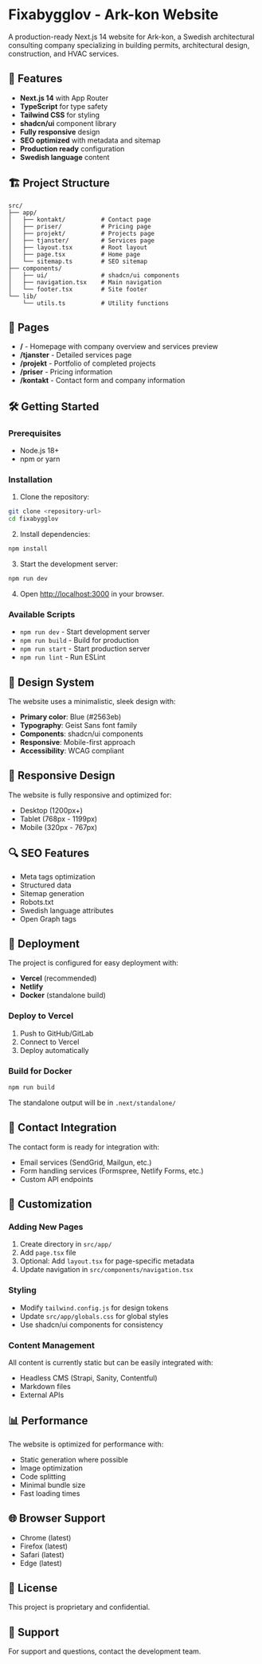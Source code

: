 # Fixabygglov - Ark-kon Website

A production-ready Next.js 14 website for Ark-kon, a Swedish architectural consulting company specializing in building permits, architectural design, construction, and HVAC services.

## 🚀 Features

- **Next.js 14** with App Router
- **TypeScript** for type safety
- **Tailwind CSS** for styling
- **shadcn/ui** component library
- **Fully responsive** design
- **SEO optimized** with metadata and sitemap
- **Production ready** configuration
- **Swedish language** content

## 🏗️ Project Structure

```
src/
├── app/
│   ├── kontakt/          # Contact page
│   ├── priser/           # Pricing page
│   ├── projekt/          # Projects page
│   ├── tjanster/         # Services page
│   ├── layout.tsx        # Root layout
│   ├── page.tsx          # Home page
│   └── sitemap.ts        # SEO sitemap
├── components/
│   ├── ui/               # shadcn/ui components
│   ├── navigation.tsx    # Main navigation
│   └── footer.tsx        # Site footer
└── lib/
    └── utils.ts          # Utility functions
```

## 📄 Pages

- **/** - Homepage with company overview and services preview
- **/tjanster** - Detailed services page
- **/projekt** - Portfolio of completed projects
- **/priser** - Pricing information
- **/kontakt** - Contact form and company information

## 🛠️ Getting Started

### Prerequisites

- Node.js 18+ 
- npm or yarn

### Installation

1. Clone the repository:
```bash
git clone <repository-url>
cd fixabygglov
```

2. Install dependencies:
```bash
npm install
```

3. Start the development server:
```bash
npm run dev
```

4. Open [http://localhost:3000](http://localhost:3000) in your browser.

### Available Scripts

- `npm run dev` - Start development server
- `npm run build` - Build for production
- `npm run start` - Start production server
- `npm run lint` - Run ESLint

## 🎨 Design System

The website uses a minimalistic, sleek design with:

- **Primary color**: Blue (#2563eb)
- **Typography**: Geist Sans font family
- **Components**: shadcn/ui components
- **Responsive**: Mobile-first approach
- **Accessibility**: WCAG compliant

## 📱 Responsive Design

The website is fully responsive and optimized for:

- Desktop (1200px+)
- Tablet (768px - 1199px)
- Mobile (320px - 767px)

## 🔍 SEO Features

- Meta tags optimization
- Structured data
- Sitemap generation
- Robots.txt
- Swedish language attributes
- Open Graph tags

## 🚀 Deployment

The project is configured for easy deployment with:

- **Vercel** (recommended)
- **Netlify**
- **Docker** (standalone build)

### Deploy to Vercel

1. Push to GitHub/GitLab
2. Connect to Vercel
3. Deploy automatically

### Build for Docker

```bash
npm run build
```

The standalone output will be in `.next/standalone/`

## 📧 Contact Integration

The contact form is ready for integration with:

- Email services (SendGrid, Mailgun, etc.)
- Form handling services (Formspree, Netlify Forms, etc.)
- Custom API endpoints

## 🔧 Customization

### Adding New Pages

1. Create directory in `src/app/`
2. Add `page.tsx` file
3. Optional: Add `layout.tsx` for page-specific metadata
4. Update navigation in `src/components/navigation.tsx`

### Styling

- Modify `tailwind.config.js` for design tokens
- Update `src/app/globals.css` for global styles
- Use shadcn/ui components for consistency

### Content Management

All content is currently static but can be easily integrated with:

- Headless CMS (Strapi, Sanity, Contentful)
- Markdown files
- External APIs

## 📊 Performance

The website is optimized for performance with:

- Static generation where possible
- Image optimization
- Code splitting
- Minimal bundle size
- Fast loading times

## 🌐 Browser Support

- Chrome (latest)
- Firefox (latest)
- Safari (latest)
- Edge (latest)

## 📄 License

This project is proprietary and confidential.

## 🤝 Support

For support and questions, contact the development team.